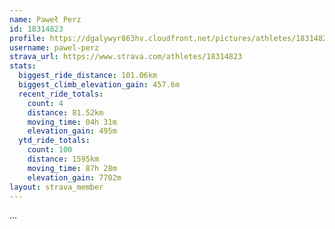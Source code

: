 ```yaml
---
name: Paweł Perz
id: 18314823
profile: https://dgalywyr863hv.cloudfront.net/pictures/athletes/18314823/5244308/1/large.jpg
username: pawel-perz
strava_url: https://www.strava.com/athletes/18314823
stats:
  biggest_ride_distance: 101.06km
  biggest_climb_elevation_gain: 457.6m
  recent_ride_totals:
    count: 4
    distance: 81.52km
    moving_time: 04h 31m
    elevation_gain: 495m
  ytd_ride_totals:
    count: 100
    distance: 1595km
    moving_time: 87h 28m
    elevation_gain: 7702m
layout: strava_member
--- 
```

...
